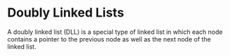 # Doubly Linked Lists
A doubly linked list (DLL) is a special type of linked list in which each node contains a pointer to the previous node as well as the next node of the linked list.
